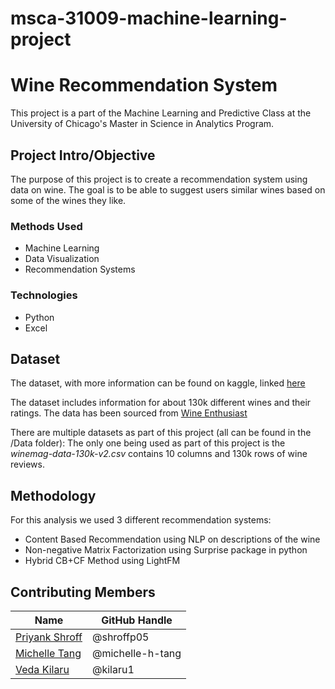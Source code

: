 # msca-31009-machine-learning-project

# Wine Recommendation System
This project is a part of the Machine Learning and Predictive Class at the University of Chicago's Master in Science in Analytics Program.  


## Project Intro/Objective
The purpose of this project is to create a recommendation system using data on wine. The goal is to be able to suggest users similar wines based on some of the wines they like. 


### Methods Used
* Machine Learning
* Data Visualization
* Recommendation Systems


### Technologies
* Python
* Excel

## Dataset
The dataset, with more information can be found on kaggle, linked [here](https://www.kaggle.com/datasets/zynicide/wine-reviews) 

The dataset includes information for about 130k different wines and their ratings. The data has been sourced from [Wine Enthusiast](https://www.winemag.com/?s=&drink_type=wine)

There are multiple datasets as part of this project (all can be found in the /Data folder):
The only one being used as part of this project is the <i>winemag-data-130k-v2.csv</i> contains 10 columns and 130k rows of wine reviews. 


## Methodology

For this analysis we used 3 different recommendation systems:
- Content Based Recommendation using NLP on descriptions of the wine
- Non-negative Matrix Factorization using Surprise package in python 
- Hybrid CB+CF Method using LightFM

## Contributing Members

|Name     |  GitHub Handle   | 
|---------|-----------------|
|[Priyank Shroff](https://github.com/[shroffp05])| @shroffp05        |
|[Michelle Tang](https://github.com/[michelle-h-tang])| @michelle-h-tang        |
|[Veda Kilaru](https://github.com/[kilaru1]) |     @kilaru1   |
